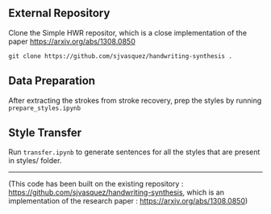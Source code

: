 ## External Repository
Clone the Simple HWR repositor, which is a close implementation of the paper https://arxiv.org/abs/1308.0850
```
git clone https://github.com/sjvasquez/handwriting-synthesis .
```


## Data Preparation

After extracting the strokes from stroke recovery, prep the styles by running `prepare_styles.ipynb`

## Style Transfer

Run `transfer.ipynb` to generate sentences for all the styles that are present in styles/ folder.

----------------------------

(This code has been built on the existing repository : https://github.com/sjvasquez/handwriting-synthesis, which is an implementation of the research paper : https://arxiv.org/abs/1308.0850)